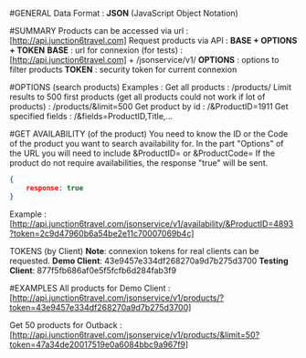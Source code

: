 #GENERAL
Data Format : **JSON** (JavaScript Object Notation)

#SUMMARY
Products can be accessed via url : [http://api.junction6travel.com]
Request products via API : **BASE + OPTIONS + TOKEN**
**BASE** : url for connexion (for tests) : [http://api.junction6travel.com] + /jsonservice/v1/
**OPTIONS** : options to filter products 
**TOKEN** : security token for current connexion


#OPTIONS (search products)
Examples :
Get all products : /products/
Limit results to 500 first products (get all products could not work if lot of products) : /products/&limit=500
Get product by id : /&ProductID=1911
Get specified fields : /&fields=ProductID,Title,...


#GET AVAILABILITY (of the product)
You need to know the ID or the Code of the product you want to search availability for.
In the part "Options" of the URL you will need to include &ProductID= or &ProductCode=
If the product do not require availabilities, the response "true" will be sent.
```JSON
{
    response: true
}
```
Example : [http://api.junction6travel.com/jsonservice/v1/availability/&ProductID=4893?token=2c9d47960b6a54be2e11c70007069b4c]


TOKENS (by Client)
**Note**: connexion tokens for real clients can be requested.
**Demo Client**: 43e9457e334df268270a9d7b275d3700
**Testing Client**: 877f5fb686af0e5f5fcfb6d284fab3f9


#EXAMPLES
All products for Demo Client :
[http://api.junction6travel.com/jsonservice/v1/products/?token=43e9457e334df268270a9d7b275d3700]

Get 50 products for Outback :
[http://api.junction6travel.com/jsonservice/v1/products/&limit=50?token=47a34de20017519e0a6084bbc9a967f9]
